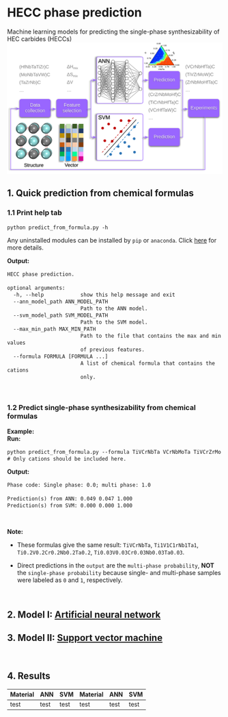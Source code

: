 # HECC phase prediction
Machine learning models for predicting the single-phase synthesizability of HEC carbides (HECCs)
![ML framewok](https://github.com/jzhang-github/HECC_phase_prediction/blob/main/Pictures/ML_frame.svg)
## 1. Quick prediction from chemical formulas

 ### 1.1 Print help tab

```
python predict_from_formula.py -h
```

Any uninstalled modules can be installed by `pip` or `anaconda`. Click [here](https://github.com/jzhang-github/HECC_phase_prediction/blob/main/docs/InstallDependenciesForHeccPrediction.md) for more details. 

**Output:**
```
HECC phase prediction.

optional arguments:
  -h, --help            show this help message and exit
  --ann_model_path ANN_MODEL_PATH
                        Path to the ANN model.
  --svm_model_path SVM_MODEL_PATH
                        Path to the SVM model.
  --max_min_path MAX_MIN_PATH
                        Path to the file that contains the max and min values
                        of previous features.
  --formula FORMULA [FORMULA ...]
                        A list of chemical formula that contains the cations
                        only.
```

<br/>

### 1.2 Predict single-phase synthesizability from chemical formulas
**Example:**
<br/>
**Run:**
```
python predict_from_formula.py --formula TiVCrNbTa VCrNbMoTa TiVCrZrMo # Only cations should be included here.
```
**Output:**
```
Phase code: Single phase: 0.0; multi phase: 1.0

Prediction(s) from ANN: 0.049 0.047 1.000
Prediction(s) from SVM: 0.000 0.000 1.000
```

<br/>

**Note:** <br/>

* These formulas give the same result: `TiVCrNbTa`, `Ti1V1C1rNb1Ta1`, `Ti0.2V0.2Cr0.2Nb0.2Ta0.2`, `Ti0.03V0.03Cr0.03Nb0.03Ta0.03`.
    
* Direct predictions in the `output` are the `multi-phase probability`, **NOT** the `single-phase probability` because single- and multi-phase samples were labeled as `0` and `1`, respectively. 
<br/>

## 2. Model I: [Artificial neural network](https://github.com/jzhang-github/HECC_phase_prediction/blob/main/ANN/ANN_manual.md)


## 3. Model II: [Support vector machine](https://github.com/jzhang-github/HECC_phase_prediction/blob/main/SVM/SVM_manual.md)
<br/>  

## 4. Results
| Material | ANN | SVM | Material | ANN | SVM |
|------ | ------ | ------ |------ | ------ | ------ |
| test | test | test | test | test | test | test |

